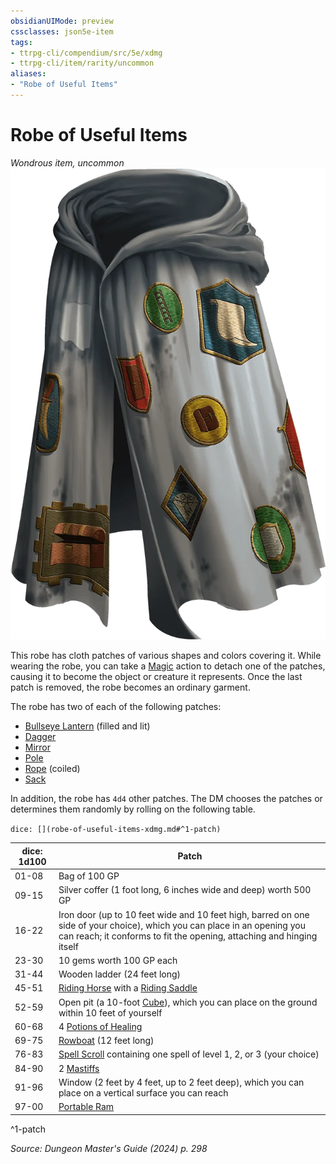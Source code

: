 ```yaml
---
obsidianUIMode: preview
cssclasses: json5e-item
tags:
- ttrpg-cli/compendium/src/5e/xdmg
- ttrpg-cli/item/rarity/uncommon
aliases: 
- "Robe of Useful Items"
---
```

# Robe of Useful Items
*Wondrous item, uncommon*  
![](3-Mechanics/CLI/items/img/robe-of-useful-items.webp#right)


This robe has cloth patches of various shapes and colors covering it. While wearing the robe, you can take a [Magic](3-Mechanics/CLI/rules/actions.md#Magic) action to detach one of the patches, causing it to become the object or creature it represents. Once the last patch is removed, the robe becomes an ordinary garment.

The robe has two of each of the following patches:

- [Bullseye Lantern](3-Mechanics/CLI/items/bullseye-lantern-xphb.md) (filled and lit)  
- [Dagger](3-Mechanics/CLI/items/dagger-xphb.md)  
- [Mirror](3-Mechanics/CLI/items/mirror-xphb.md)  
- [Pole](3-Mechanics/CLI/items/pole-xphb.md)  
- [Rope](3-Mechanics/CLI/items/rope-xphb.md) (coiled)  
- [Sack](3-Mechanics/CLI/items/sack-xphb.md)  

In addition, the robe has `4d4` other patches. The DM chooses the patches or determines them randomly by rolling on the following table.

`dice: [](robe-of-useful-items-xdmg.md#^1-patch)`

| dice: 1d100 | Patch |
|-------------|-------|
| 01-08 | Bag of 100 GP |
| 09-15 | Silver coffer (1 foot long, 6 inches wide and deep) worth 500 GP |
| 16-22 | Iron door (up to 10 feet wide and 10 feet high, barred on one side of your choice), which you can place in an opening you can reach; it conforms to fit the opening, attaching and hinging itself |
| 23-30 | 10 gems worth 100 GP each |
| 31-44 | Wooden ladder (24 feet long) |
| 45-51 | [Riding Horse](3-Mechanics/CLI/bestiary/beast/riding-horse-xmm.md) with a [Riding Saddle](3-Mechanics/CLI/items/riding-saddle-xphb.md) |
| 52-59 | Open pit (a 10-foot [Cube](3-Mechanics/CLI/rules/variant-rules/cube-area-of-effect-xphb.md)), which you can place on the ground within 10 feet of yourself |
| 60-68 | 4 [Potions of Healing](3-Mechanics/CLI/items/potion-of-healing-xdmg.md) |
| 69-75 | [Rowboat](3-Mechanics/CLI/items/rowboat-xphb.md) (12 feet long) |
| 76-83 | [Spell Scroll](3-Mechanics/CLI/items/spell-scroll-xdmg.md) containing one spell of level 1, 2, or 3 (your choice) |
| 84-90 | 2 [Mastiffs](3-Mechanics/CLI/bestiary/beast/mastiff-xmm.md) |
| 91-96 | Window (2 feet by 4 feet, up to 2 feet deep), which you can place on a vertical surface you can reach |
| 97-00 | [Portable Ram](3-Mechanics/CLI/items/portable-ram-xphb.md) |
^1-patch

*Source: Dungeon Master's Guide (2024) p. 298*